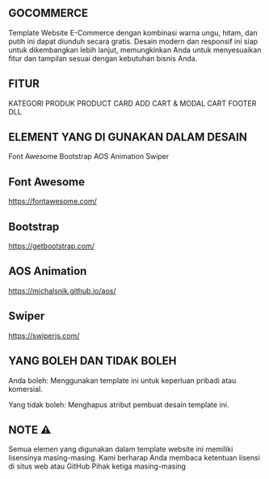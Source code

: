 ## GOCOMMERCE
Template Website E-Commerce dengan kombinasi warna ungu, hitam, dan putih ini dapat diunduh secara gratis. Desain modern dan responsif ini siap untuk dikembangkan lebih lanjut, memungkinkan Anda untuk menyesuaikan fitur dan tampilan sesuai dengan kebutuhan bisnis Anda.

## FITUR
KATEGORI PRODUK
PRODUCT CARD
ADD CART & MODAL CART
FOOTER DLL

## ELEMENT YANG DI GUNAKAN DALAM DESAIN
Font Awesome
Bootstrap
AOS Animation
Swiper

## Font Awesome
https://fontawesome.com/
## Bootstrap
https://getbootstrap.com/
## AOS Animation
https://michalsnik.github.io/aos/
## Swiper
https://swiperjs.com/

## YANG BOLEH DAN TIDAK BOLEH
Anda boleh:
Menggunakan template ini untuk keperluan pribadi atau komersial.

Yang tidak boleh:
Menghapus atribut pembuat desain template ini.

## NOTE ⚠️
Semua elemen yang digunakan dalam template website ini memiliki lisensinya masing-masing. Kami berharap Anda membaca ketentuan lisensi di situs web atau GitHub Pihak ketiga masing-masing
